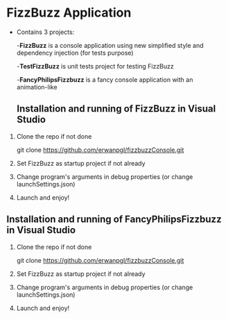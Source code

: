 # FizzBuzz Application

- Contains 3 projects:
  
	-**FizzBuzz** is a console application using new simplified style and dependency injection (for tests purpose)
  
	-**TestFizzBuzz** is unit tests project for testing FizzBuzz
  
	-**FancyPhilipsFizzbuzz** is a fancy console application with an animation-like

	## Installation and running of FizzBuzz in Visual Studio 

1. Clone the repo if not done

	git clone https://github.com/erwanpgl/fizzbuzzConsole.git
  
2. Set FizzBuzz as startup project if not already

3. Change program's arguments in debug properties (or change launchSettings.json)

4. Launch and enjoy!

## Installation and running of FancyPhilipsFizzbuzz in Visual Studio 

1. Clone the repo if not done

	git clone https://github.com/erwanpgl/fizzbuzzConsole.git
  
2. Set FizzBuzz as startup project if not already

3. Change program's arguments in debug properties (or change launchSettings.json)

4. Launch and enjoy!
